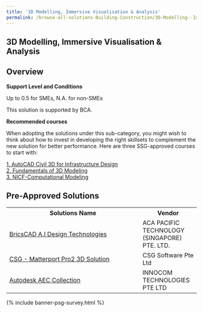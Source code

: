 ```yaml
---
title: '3D Modelling, Immersive Visualisation & Analysis'
permalink: /browse-all-solutions-Building-Construction/3D-Modelling--Immersive-Visualisation-Analysis
---
```


## 3D Modelling, Immersive Visualisation & Analysis
## Overview

**Support Level and Conditions**

Up to 0.5 for SMEs, N.A. for non-SMEs

This solution is supported by BCA.

**Recommended courses**

When adopting the solutions under this sub-category, you might wish to think about how to invest in developing the right skillsets to complement the new solution for better performance. Here are three SSG-approved courses to start with:

<a href='https://sfec.enterprisejobskills.gov.sg/Course_Internet/CourseDetail.aspx?CoursesReferenceNumber=TGS-2021005539'  target='_blank' rel='noopener'>1. AutoCAD Civil 3D for Infrastructure Design</a><br>
<a href='https://sfec.enterprisejobskills.gov.sg/Course_Internet/CourseDetail.aspx?CoursesReferenceNumber=TGS-2021006611'  target='_blank' rel='noopener'>2. Fundamentals of 3D Modeling</a><br>
<a href='https://sfec.enterprisejobskills.gov.sg/Course_Internet/CourseDetail.aspx?CoursesReferenceNumber=TGS-2021006714'  target='_blank' rel='noopener'>3. NICF-Computational Modeling </a><br>

## Pre-Approved Solutions

<table>
<tr>
<th style='width: auto;'><b>Solutions Name</b></th>
<th style='width: 30%;'><b>Vendor</b></th>
</tr>
<tr>
<td><a href='/productivity-solutions-grant/solutionrepo/solution48' target='_blank'>BricsCAD A.I Design Technologies</a><br></td>
<td>ACA PACIFIC TECHNOLOGY (SINGAPORE) PTE. LTD.</td>
</tr>
<tr>
<td><a href='/productivity-solutions-grant/solutionrepo/solution472' target='_blank'>CSG - Matterport Pro2 3D Solution</a><br></td>
<td>CSG Software Pte Ltd</td>
</tr>
<tr>
<td><a href='/productivity-solutions-grant/solutionrepo/solution824' target='_blank'>Autodesk AEC Collection</a><br></td>
<td>INNOCOM TECHNOLOGIES PTE LTD </td>
</tr>
</table>

{% include banner-psg-survey.html %}
